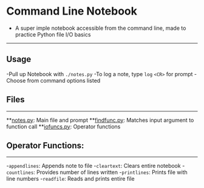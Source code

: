 # Command Line Notebook
- A super imple notebook accessible from the command line, made to practice Python file I/O basics
-------------------

## Usage
-Pull up Notebook with `./notes.py`
-To log a note, type `log` `<CR>` for prompt
-Choose from command options listed

## Files
-------------------

**[notes.py](notes.py): Main file and prompt
**[findfunc.py](findfunc.py): Matches input argument to function call
**[iofuncs.py](iofuncs.py): Operator functions

## Operator Functions:
-------------------
-`appendlines`: Appends note to file
-`cleartext`: Clears entire notebook
-`countlines`: Provides number of lines written
-`printlines`: Prints file with line numbers
-`readfile`: Reads and prints entire file

